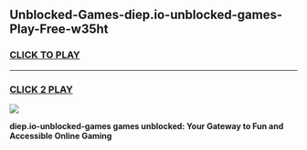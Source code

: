 
## Unblocked-Games-diep.io-unblocked-games-Play-Free-w35ht
<h3>
<a href="https://premium76.site?title=diep.io-unblocked-games&ref=17A">CLICK TO PLAY</a></h3>
<hr>

<h3>
<a href="https://premium76.site?title=diep.io-unblocked-games&ref=17A">CLICK 2 PLAY</a>
  
</h3>

<a href="https://premium76.site?title=diep.io-unblocked-games&ref=17A"><img src="https://clearcache.store/games.png"></a>


**diep.io-unblocked-games games unblocked: Your Gateway to Fun and Accessible Online Gaming**
